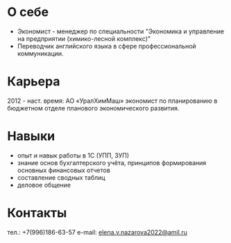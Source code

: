 # О себе
- Экономист - менеджер по специальности "Экономика и управление на предприятии (химико-лесной комплекс)"
- Переводчик английского языка в сфере профессиональной коммуникации.

# Карьера
2012 - наст. время: АО «УралХимМаш»
экономист по планированию в бюджетном отделе планового экономического развития.

# Навыки
- опыт и навык работы в 1С (УПП, ЗУП)
- знание основ бухгалтерского учёта, принципов формирования основных финансовых отчетов
- составление сводных таблиц
- деловое общение

# Контакты
тел.: +7(996)186-63-57
e-mail: elena.v.nazarova2022@amil.ru